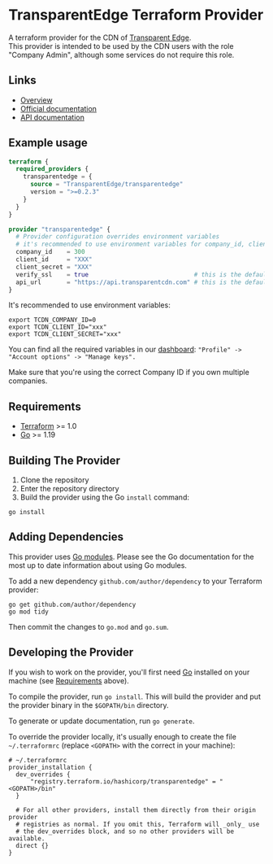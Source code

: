 # TransparentEdge Terraform Provider

A terraform provider for the CDN of [Transparent Edge](https://www.transparentedge.eu/).  
This provider is intended to be used by the CDN users with the role "Company Admin", although some services do not require this role.

## Links

- [Overview](https://registry.terraform.io/providers/TransparentEdge/transparentedge/latest)  
- [Official documentation](https://registry.terraform.io/providers/TransparentEdge/transparentedge/latest/docs)  
- [API documentation](https://api.transparentcdn.com/docs/)  

## Example usage

```terraform
terraform {
  required_providers {
    transparentedge = {
      source = "TransparentEdge/transparentedge"
      version = ">=0.2.3"
    }
  }
}

provider "transparentedge" {
  # Provider configuration overrides environment variables
  # it's recommended to use environment variables for company_id, client_id and client_secret
  company_id    = 300
  client_id     = "XXX"
  client_secret = "XXX"
  verify_ssl    = true                             # this is the default value
  api_url       = "https://api.transparentcdn.com" # this is the default value
}
```

It's recommended to use environment variables:  

```shell
export TCDN_COMPANY_ID=0
export TCDN_CLIENT_ID="xxx"
export TCDN_CLIENT_SECRET="xxx"
```

You can find all the required variables in our [dashboard](https://dashboard.transparentcdn.com/): `"Profile" -> "Account options" -> "Manage keys".`  

Make sure that you're using the correct Company ID if you own multiple companies.  

## Requirements

- [Terraform](https://www.terraform.io/downloads.html) >= 1.0
- [Go](https://golang.org/doc/install) >= 1.19

## Building The Provider

1. Clone the repository
1. Enter the repository directory
1. Build the provider using the Go `install` command:

```shell
go install
```

## Adding Dependencies

This provider uses [Go modules](https://github.com/golang/go/wiki/Modules).
Please see the Go documentation for the most up to date information about using Go modules.

To add a new dependency `github.com/author/dependency` to your Terraform provider:

```shell
go get github.com/author/dependency
go mod tidy
```

Then commit the changes to `go.mod` and `go.sum`.

## Developing the Provider

If you wish to work on the provider, you'll first need [Go](http://www.golang.org) installed on your machine (see [Requirements](#requirements) above).

To compile the provider, run `go install`. This will build the provider and put the provider binary in the `$GOPATH/bin` directory.

To generate or update documentation, run `go generate`.

To override the provider locally, it's usually enough to create the file `~/.terraformrc` (replace `<GOPATH>` with the correct in your machine):

```
# ~/.terraformrc
provider_installation {
  dev_overrides {
      "registry.terraform.io/hashicorp/transparentedge" = "<GOPATH>/bin"
  }

  # For all other providers, install them directly from their origin provider
  # registries as normal. If you omit this, Terraform will _only_ use
  # the dev_overrides block, and so no other providers will be available.
  direct {}
}
```
